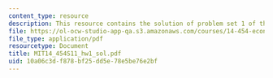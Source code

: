 ```yaml
---
content_type: resource
description: This resource contains the solution of problem set 1 of this course.
file: https://ol-ocw-studio-app-qa.s3.amazonaws.com/courses/14-454-economic-crises-spring-2011/10a06c3df878bf25dd5e78e5be76e2bf_MIT14_454S11_hw1_sol.pdf
file_type: application/pdf
resourcetype: Document
title: MIT14_454S11_hw1_sol.pdf
uid: 10a06c3d-f878-bf25-dd5e-78e5be76e2bf
---
```

